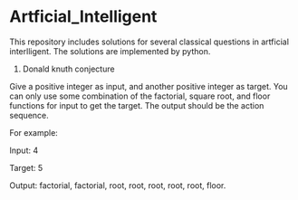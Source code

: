 # Artficial_Intelligent

This repository includes solutions for several classical questions in artficial interlligent.
The solutions are implemented by python.

1) Donald knuth conjecture

Give a positive integer as input, and another positive integer as target. You can only use some combination of the factorial, square root, and floor functions for input to get the target. The output should be the action sequence. 

For example: 

Input: 4 

Target: 5

Output: factorial, factorial, root, root, root, root, root, floor.

